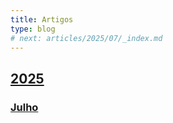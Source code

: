 ```yaml
---
title: Artigos
type: blog
# next: articles/2025/07/_index.md
---
```


## [2025](2025/)

### [Julho](2025/07/index)
<!-- [página de teste](articles/2025/07/leaf) -->
